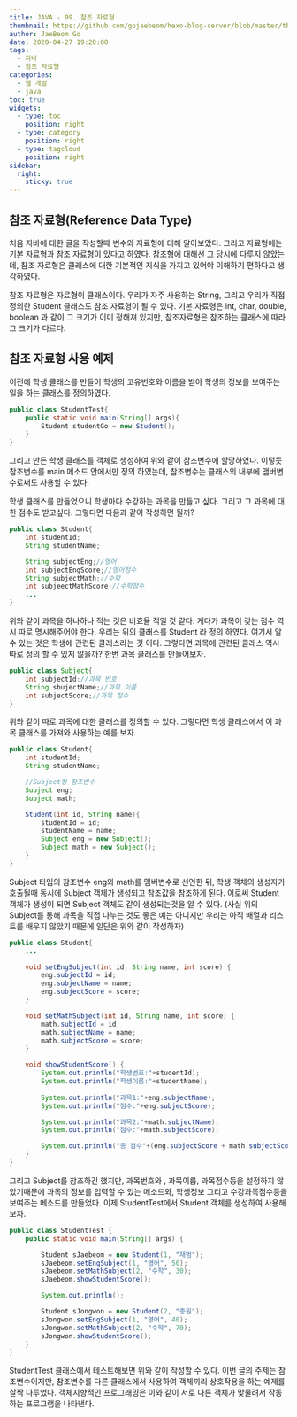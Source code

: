 ```yaml
---
title: JAVA - 09. 참조 자료형
thumbnail: https://github.com/gojaebeom/hexo-blog-server/blob/master/themes/icarus/source/images/%EC%9E%90%EB%B0%94/java-thumbnail.jpg?raw=true
author: JaeBeom Go
date: 2020-04-27 19:20:00
tags:
  - 자바
  - 참조 자료형
categories:
  - 웹 개발
  - java
toc: true
widgets:
  - type: toc
    position: right
  - type: category
    position: right
  - type: tagcloud
    position: right
sidebar:
  right:
    sticky: true
---
```


## 참조 자료형(Reference Data Type)
처음 자바에 대한 글을 작성할때 변수와 자료형에 대해 알아보았다.<!-- more --> 그리고 자료형에는 기본 자료형과 참조 자료형이 있다고 하였다. 참조형에 대해선 그 당시에 다루지 않았는데, 참조 자료형은 클래스에 대한 기본적인 지식을 가지고 있어야 이해하기 편하다고 생각하였다. 

참조 자료형은 자료형이 클래스이다. 우리가 자주 사용하는 String, 그리고 우리가 직접 정의한 Student 클래스도 참조 자료형이 될 수 있다. 기본 자료형은 int, char, double, boolean 과 같이 그 크기가 이미 정해져 있지만, 참조자료형은 참조하는 클래스에 따라 그 크기가 다르다. 

## 참조 자료형 사용 예제
이전에 학생 클래스를 만들어 학생의 고유번호와 이름을 받아 학생의 정보를 보여주는 일을 하는 클래스를 정의하였다. 

```java
public class StudentTest{
    public static void main(String[] args){
        Student studentGo = new Student();
    }
}
```
그리고 만든 학생 클래스를 객체로 생성하여 위와 같이 참조변수에 할당하였다. 이렇듯 참조변수를 main 메소드 안에서만 정의 하였는데, 참조변수는 클래스의 내부에 맴버변수로써도 사용할 수 있다. 

학생 클래스를 만들었으니 학생마다 수강하는 과목을 만들고 싶다. 그리고 그 과목에 대한 점수도 받고싶다. 그렇다면 다음과 같이 작성하면 될까?

```java
public class Student{
    int studentId;
    String studentName;

    String subjectEng;//영어
    int subjectEngScore;//영어점수
    String subjectMath;//수학
    int subjeectMathScore;//수학점수
    ...
}
```
위와 같이 과목을 하나하나 적는 것은 비효율 적일 것 같다. 게다가 과목이 갖는 점수 역시 따로 명시해주어야 한다. 우리는 위의 클래스를 Student 라 정의 하였다. 여기서 알 수 있는 것은 학생에 관련된 클래스라는 것 이다. 그렇다면 과목에 관련된 클래스 역시 따로 정의 할 수 있지 않을까? 한번 과목 클래스를 만들어보자.

```java
public class Subject{
    int subjectId;//과목 번호
    String sbujectName;//과목 이름
    int subjectScore;//과목 점수
}
```

위와 같이 따로 과목에 대한 클래스를 정의할 수 있다. 그렇다면 학생 클래스에서 이 과목 클래스를 가져와 사용하는 예를 보자.
```java
public class Student{
    int studentId;
    String studentName;

    //Subject형 참조변수
    Subject eng;
    Subject math;

    Student(int id, String name){
        studentId = id;
        studentName = name;
        Subject eng = new Subject();
        Subject math = new Subject();
    }
}
```
Subject 타입의 참조변수 eng와 math를 맴버변수로 선언한 뒤, 학생 객체의 생성자가 호출될때 동시에 Subject 객체가 생성되고 참조값을 참조하게 된다. 이로써 Student 객체가 생성이 되면 Subject 객체도 같이 생성되는것을 알 수 있다. (사실 위의 Subject를 통해 과목을 직접 나누는 것도 좋은 예는 아니지만 우리는 아직 배열과 리스트를 배우지 않았기 때문에 일단은 위와 같이 작성하자) 
```java
public class Student{
    ...

    void setEngSubject(int id, String name, int score) {
        eng.subjectId = id;
        eng.subjectName = name;
        eng.subjectScore = score;
    }

    void setMathSubject(int id, String name, int score) {
        math.subjectId = id;
        math.subjectName = name;
        math.subjectScore = score;
    }

    void showStudentScore() {
        System.out.println("학생번호:"+studentId);
        System.out.println("학생이름:"+studentName);
    
        System.out.println("과목1:"+eng.subjectName);
        System.out.println("점수:"+eng.subjectScore);

        System.out.println("과목2:"+math.subjectName);
        System.out.println("점수:"+math.subjectScore);

        System.out.println("총 점수"+(eng.subjectScore + math.subjectScore));
    }
}
```
그리고 Subject를 참조하긴 했지만, 과목번호와 , 과목이름, 과목점수등을 설정하지 않았기때문에 과목의 정보를 입력할 수 있는 메소드와, 학생정보 그리고 수강과목점수등을 보여주는 메소드를 만들었다. 이제 StudentTest에서 Student 객체를 생성하여 사용해보자.

```java
public class StudentTest {
    public static void main(String[] args) {

        Student sJaebeom = new Student(1, "재범");
        sJaebeom.setEngSubject(1, "영어", 50);
        sJaebeom.setMathSubject(2, "수학", 30);
        sJaebeom.showStudentScore();

        System.out.println();

        Student sJongwon = new Student(2, "종원");
        sJongwon.setEngSubject(1, "영어", 40);
        sJongwon.setMathSubject(2, "수학", 70);
        sJongwon.showStudentScore();
    }
}
```

StudentTest 클래스에서 테스트해보면 위와 같이 작성할 수 있다. 이번 글의 주제는 참조변수이지만, 참조변수를 다른 클래스에서 사용하여 객체끼리 상호작용을 하는 예제를 살짝 다루었다. 객체지향적인 프로그래밍은 이와 같이 서로 다른 객체가 맞물려서 작동하는 프로그램을 나타낸다.